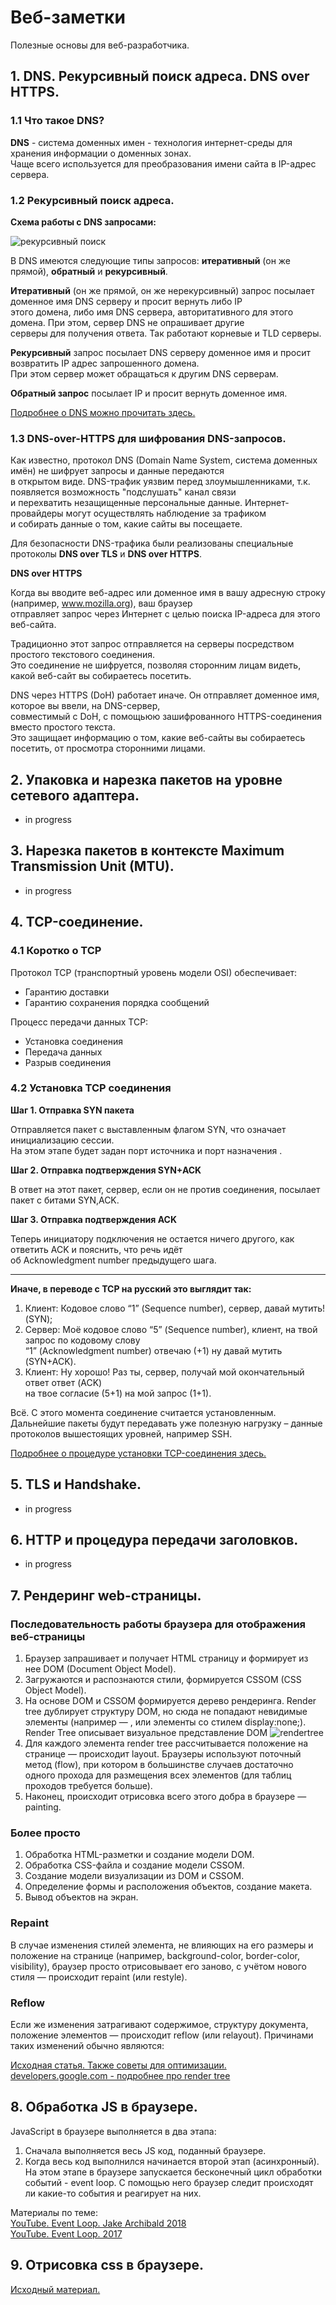 # Веб-заметки

Полезные основы для веб-разработчика.

## 1. DNS. Рекурсивный поиск адреса. DNS over HTTPS.

### 1.1 Что такое DNS?

**DNS** - система доменных имен - технология интернет-среды для хранения информации о доменных зонах.<br>
Чаще всего используется для преобразования имени сайта в IP-адрес сервера.

### 1.2 Рекурсивный поиск адреса.

**Схема работы с DNS запросами:**

![рекурсивный поиск](https://habrastorage.org/getpro/habr/post_images/ef9/491/ddc/ef9491ddc02ccb5997011c3ce8d568f7.png)

В DNS имеются следующие типы запросов: **итеративный** (он же прямой), **обратный** и **рекурсивный**.

**Итеративный** (он же прямой, он же нерекурсивный) запрос посылает доменное имя DNS серверу и просит вернуть либо IP<br>
этого домена, либо имя DNS сервера, авторитативного для этого домена. При этом, сервер DNS не опрашивает другие<br>
серверы для получения ответа. Так работают корневые и TLD серверы.

**Рекурсивный** запрос посылает DNS серверу доменное имя и просит возвратить IP адрес запрошенного домена.<br>
При этом сервер может обращаться к другим DNS серверам.

**Обратный запрос** посылает IP  и просит вернуть доменное имя.

[Подробнее о DNS можно прочитать здесь.](https://habr.com/ru/post/137587/)

### 1.3 DNS-over-HTTPS для шифрования DNS-запросов.

Как известно, протокол DNS (Domain Name System, система доменных имён) не шифрует запросы  и данные передаются<br>
в открытом виде. DNS-трафик уязвим перед злоумышленниками, т.к. появляется возможность "подслушать" канал связи<br>
и перехватить незащищенные персональные данные. Интернет-провайдеры могут осуществлять наблюдение за трафиком<br>
и собирать данные о том, какие сайты вы посещаете.

Для безопасности DNS-трафика были реализованы специальные протоколы **DNS over TLS** и **DNS over HTTPS**.

**DNS over HTTPS**

Когда вы вводите веб-адрес или доменное имя в вашу адресную строку (например, www.mozilla.org), ваш браузер<br>
отправляет запрос через Интернет с целью поиска IP-адреса для этого веб-сайта.

Традиционно этот запрос отправляется на серверы посредством простого текстового соединения.<br>
Это соединение не шифруется, позволяя сторонним лицам видеть, какой веб-сайт вы собираетесь посетить.

DNS через HTTPS (DoH) работает иначе. Он отправляет доменное имя, которое вы ввели, на DNS-сервер,<br>
совместимый с DoH, с помощьюю зашифрованного HTTPS-соединения вместо простого текста.<br>
Это защищает информацию о том, какие веб-сайты вы собираетесь посетить, от просмотра сторонними лицами.

## 2. Упаковка и нарезка пакетов на уровне сетевого адаптера.

- in progress

## 3. Нарезка пакетов в контексте Maximum Transmission Unit (MTU).

- in progress

## 4. TCP-соединение.

### 4.1 Коротко о TCP

Протокол TCP (транспортный уровень модели OSI) обеспечивает:
- Гарантию доставки
- Гарантию сохранения порядка сообщений

Процесс передачи данных TCP:
- Установка соединения
- Передача данных
- Разрыв соединения

### 4.2 Установка TCP соединения

**Шаг 1. Отправка SYN пакета**

Отправляется пакет с выставленным флагом SYN, что означает инициализацию сессии.<br>
На этом этапе будет задан порт источника и порт назначения .

**Шаг 2. Отправка подтверждения SYN+ACK**

В ответ на этот пакет, сервер, если он не против соединения, посылает пакет с битами SYN,ACK.

**Шаг 3. Отправка подтверждения ACK**

Теперь инициатору подключения не остается ничего другого, как ответить ACK и пояснить, что речь идёт<br>
об Acknowledgment number предыдущего шага.

---

**Иначе, в переводе с TCP на русский это выглядит так:**

1. Клиент: Кодовое слово “1” (Sequence number), сервер, давай мутить! (SYN);<br>
2. Сервер: Моё кодовое слово “5” (Sequence number), клиент, на твой запрос по кодовому слову<br>
“1” (Acknowledgment number) отвечаю (+1) ну давай мутить (SYN+ACK).<br>
3. Клиент: Ну хорошо! Раз ты, сервер, получай мой окончательный ответ ответ (ACK)<br>
на твое согласие (5+1) на мой запрос (1+1).

Всё. С этого момента соединение считается установленным. Дальнейшие пакеты будут передавать уже полезную нагрузку – данные протоколов вышестоящих уровней, например SSH.

[Подробнее о процедуре установки TCP-соединения здесь.](https://yandex.ru/turbo?text=https%3A%2F%2Flitl-admin.ru%2Frabota-s-setyu%2Fustanovka-tcp-soedineniya.html)

## 5. TLS и Handshake.

- in progress

## 6. HTTP и процедура передачи заголовков.

- in progress

## 7. Рендеринг web-страницы.

### Последовательность работы браузера для отображения веб-страницы

1. Браузер запрашивает и получает HTML страницу и формирует из нее DOM (Document Object Model).
2. Загружаются и распознаются стили, формируется CSSOM (CSS Object Model).
3. На основе DOM и CSSOM формируется дерево рендеринга. Render tree дублирует структуру DOM, но сюда не попадают невидимые элементы (например — <head>, или элементы со стилем display:none;).<br>
  Render Tree описывает визуальное представление DOM
  ![rendertree](rendertree.PNG)
4. Для каждого элемента render tree рассчитывается положение на странице — происходит layout. Браузеры используют поточный метод (flow), при котором в большинстве случаев достаточно одного прохода для размещения всех элементов (для таблиц проходов требуется больше).
5. Наконец, происходит отрисовка всего этого добра в браузере — painting.
  
### Более просто
1. Обработка HTML-разметки и создание модели DOM.
2. Обработка CSS-файла и создание модели CSSOM.
3. Создание модели визуализации из DOM и CSSOM.
4. Определение формы и расположения объектов, создание макета.
5. Вывод объектов на экран.
  
### Repaint

В случае изменения стилей элемента, не влияющих на его размеры и положение на странице (например, background-color, border-color, visibility), браузер просто отрисовывает его заново, с учётом нового стиля — происходит repaint (или restyle).

### Reflow

Если же изменения затрагивают содержимое, структуру документа, положение элементов — происходит reflow (или relayout). Причинами таких изменений обычно являются:

[Исходная статья. Также советы для оптимизации.](https://habr.com/ru/post/224187/)<br>
[developers.google.com - подробнее про render tree](https://developers.google.com/web/fundamentals/performance/critical-rendering-path/render-tree-construction?hl=ru)

## 8. Обработка JS в браузере.

JavaScript в браузере выполняется в два этапа:
1. Сначала выполняется весь JS код, поданный браузере.
2. Когда весь код выполнился начинается второй этап (асинхронный). На этом этапе в браузере запускается бесконечный цикл обработки событий - event loop. С помощью него браузер следит происходят ли какие-то события и реагирует на них.

Материалы по теме:<br>
[YouTube. Event Loop. Jake Archibald 2018](https://youtu.be/j4_9BZezSUA?list=WL)<br>
[YouTube. Event Loop. 2017](https://youtu.be/8cV4ZvHXQL4)

## 9. Отрисовка сss в браузере.

[Исходный материал.](https://webo.in/articles/all/2009/31-rending-restyle-reflow-relayout/)
